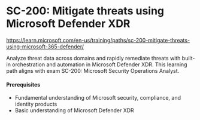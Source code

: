 

# SC-200: Mitigate threats using Microsoft Defender XDR
https://learn.microsoft.com/en-us/training/paths/sc-200-mitigate-threats-using-microsoft-365-defender/

Analyze threat data across domains and rapidly remediate threats with built-in orchestration and automation in Microsoft Defender XDR. This learning path aligns with exam SC-200: Microsoft Security Operations Analyst.

#### Prerequisites
- Fundamental understanding of Microsoft security, compliance, and identity products
- Basic understanding of Microsoft Defender XDR


